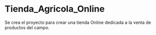 # Tienda_Agricola_Online

Se crea el proyecto para crear una tienda Online dedicada a la venta de productos del campo. 
